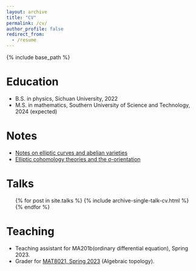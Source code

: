 ```yaml
---
layout: archive
title: "CV"
permalink: /cv/
author_profile: false
redirect_from:
  - /resume
---
```


{% include base_path %}



Education
======
* B.S. in physics, Sichuan University, 2022
* M.S. in mathematics, Southern University of Science and Technology, 2024 (expected)

Notes
======
* [Notes on elliptic curves and abelian varieties](https://552jc.github.io/ljc552.github.io//publications/files/Ellabvar.pdf)
* [Elliptic cohomology theories and the σ-orientation](https://552jc.github.io/ljc552.github.io//publications/files/sigmaorientation.pdf)
  
Talks
======
  <ul>{% for post in site.talks %}
    {% include archive-single-talk-cv.html %}
  {% endfor %}</ul>
  
Teaching
======
* Teaching assistant for MA201b(ordinary differential equation), Spring 2023.
* Grader for [MAT8021, Spring 2023](https://yifeizhu.github.io/8021/2023/) (Algebraic topology).
